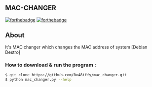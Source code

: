 ## MAC-CHANGER


[![forthebadge](https://forthebadge.com/images/badges/built-with-love.svg)](https://forthebadge.com) [![forthebadge](https://forthebadge.com/images/badges/made-with-python.svg)](https://forthebadge.com)

## About
It's MAC changer which changes the MAC address of system [Debian Destro]

### How to download & run the program :
```bash
$ git clone https://github.com/0x48iffy/mac_changer.git
$ python mac_changer.py --help
```



